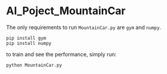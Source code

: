 # AI_Poject_MountainCar
The only requirements to run `MountainCar.py` are `gym` and `numpy`.
```
pip install gym
pip install numpy
```
to train and see the performance, simply run:
```
python MountainCar.py
```
